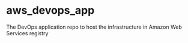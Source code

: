 # aws_devops_app
The DevOps application repo to host the infrastructure in Amazon Web Services registry
